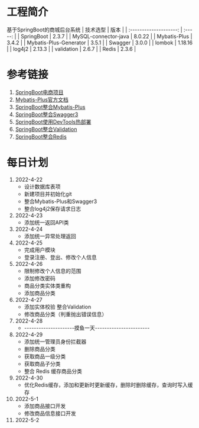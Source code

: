 # 工程简介
基于SpringBoot的商城后台系统
|        技术选型        |  版本   |
| :--------------------: | :-----: |
|       SpringBoot       |  2.3.7  |
|  MySQL-connector-java  | 8.0.22  |
|      Mybatis-Plus      |  3.4.2  |
| Mybatis-Plus-Generator |  3.5.1  |
|        Swagger         |  3.0.0  |
|         lombok         | 1.18.16 |
|         log4j2         | 2.13.3  |
|       validation       |  2.6.7  |
|         Redis          |  2.3.6  |


# 参考链接

1. [SpringBoot电商项目](https://blog.csdn.net/csucsgoat/category_11604468.html?spm=1001.2014.3001.5515)
2. [Mybatis-Plus官方文档](https://baomidou.com/)
3. [SpringBoot整合Mybatis-Plus](https://www.cnblogs.com/liuyj-top/p/12976396.html)
4. [SpringBoot整合Swagger3](https://segmentfault.com/a/1190000037455077)
5. [SpringBoot使用DevTools热部署](https://blog.csdn.net/pan_junbiao/article/details/105840785)
6. [SpringBoot整合Validation](https://blog.csdn.net/weixin_42236404/article/details/105653432)
7. [SpringBoot整合Redis](https://wenku.baidu.com/view/aff2cfcbfbc75fbfc77da26925c52cc58ad69045.html)

   

# 每日计划

1. 2022-4-22
   - 设计数据库表项
   - 新建项目并初始化git
   - 整合Mybatis-Plus和Swagger3
   - 整合log4j2保存请求日志
2. 2022-4-23
   - 添加统一返回API类
3. 2022-4-24
   - 添加统一异常处理返回
4. 2022-4-25
   - 完成用户模块
   - 登录注册、登出、修改个人信息
5. 2022-4-26
   - 限制修改个人信息的范围
   - 添加修改密码
   - 商品分类实体类重构
   - 添加商品分类
6. 2022-4-27
   - 添加实体校验 整合Validation
   - 修改商品分类（判重抛出错误信息）
7. 2022-4-28
   - ---------------------摸鱼一天-----------------------
8. 2022-4-29
   - 添加统一管理员身份拦截器
   - 删除商品分类
   - 获取商品一级分类
   - 获取商品子分类
   - 整合 Redis 缓存商品分类
9. 2022-4-30
   - 优化Redis缓存，添加和更新时更新缓存，删除时删除缓存，查询时写入缓存
10. 2022-5-1
    - 添加商品接口开发
    - 修改商品信息接口开发
11. 2022-5-2
